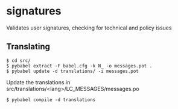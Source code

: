 # signatures
Validates user signatures, checking for technical and policy issues


## Translating
```
$ cd src/
$ pybabel extract -F babel.cfg -k N_ -o messages.pot .
$ pybabel update -d translations/ -i messages.pot
```

Update the translations in src/translations/\<lang\>/LC\_MESSAGES/messages.po

```
$ pybabel compile -d translations
```
